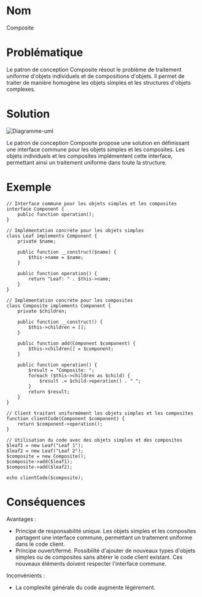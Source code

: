 # Nom
Composite

# Problématique
Le patron de conception Composite résout le problème de traitement uniforme d'objets individuels et de compositions d'objets. Il permet de traiter de manière homogène les objets simples et les structures d'objets complexes.


# Solution
![Diagramme-uml](https://refactoring.guru/images/patterns/diagrams/composite/structure-fr.png?id=e41692527596ede08b8ab82668956e99)

Le patron de conception Composite propose une solution en définissant une interface commune pour les objets simples et les composites. Les objets individuels et les composites implémentent cette interface, permettant ainsi un traitement uniforme dans toute la structure.

# Exemple
```
// Interface commune pour les objets simples et les composites
interface Component {
    public function operation();
}

// Implémentation concrète pour les objets simples
class Leaf implements Component {
    private $name;

    public function __construct($name) {
        $this->name = $name;
    }

    public function operation() {
        return "Leaf: " . $this->name;
    }
}

// Implémentation concrète pour les composites
class Composite implements Component {
    private $children;

    public function __construct() {
        $this->children = [];
    }

    public function add(Component $component) {
        $this->children[] = $component;
    }

    public function operation() {
        $result = "Composite: ";
        foreach ($this->children as $child) {
            $result .= $child->operation() . " ";
        }
        return $result;
    }
}

// Client traitant uniformément les objets simples et les composites
function clientCode(Component $component) {
    return $component->operation();
}

// Utilisation du code avec des objets simples et des composites
$leaf1 = new Leaf("Leaf 1");
$leaf2 = new Leaf("Leaf 2");
$composite = new Composite();
$composite->add($leaf1);
$composite->add($leaf2);

echo clientCode($composite);
```

# Conséquences

Avantages :
- Principe de responsabilité unique. Les objets simples et les composites partagent une interface commune, permettant un traitement uniforme dans le code client.
- Principe ouvert/fermé. Possibilité d'ajouter de nouveaux types d'objets simples ou de composites sans altérer le code client existant. Ces nouveaux éléments doivent respecter l'interface commune.

Inconvénients :
- La complexité générale du code augmente légèrement.